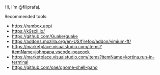 Hi, I’m @filiprafaj.

Recommended tools:
- https://rambox.app/
- https://k9scli.io/
- https://github.com/Guake/guake
- https://addons.mozilla.org/en-US/firefox/addon/vimium-ff/
- https://marketplace.visualstudio.com/items?itemName=johnpapa.vscode-peacock
- https://marketplace.visualstudio.com/items?itemName=kortina.run-in-terminal
- https://github.com/oae/gnome-shell-pano
<!-- - 👀 I’m interested in ...
- 🌱 I’m currently learning ...
- 💞️ I’m looking to collaborate on ...
- 📫 How to reach me ...
 -->
<!---
filiprafaj/filiprafaj is a ✨ special ✨ repository because its `README.md` (this file) appears on your GitHub profile.
You can click the Preview link to take a look at your changes.
--->

<!-- ### Become part of an awesome community of talented IT experts all around the world!

👇👇👇 Checkout my YouTube Channel and follow me!

![YouTube Channel Subscribers](https://img.shields.io/youtube/channel/subscribers/UCZNhwA1B5YqiY1nLzmM0ZRg?label=Watch%20me%20on%20YouTube&logo=youtube&logoColor=red&style=flat)
![Twitter Follow](https://img.shields.io/twitter/follow/christian_tdl?color=1DA1F2&logo=twitter&style=flat)
![Discord](https://img.shields.io/discord/702179729767268433?label=Join%20the%20community&logo=discord&style=lat)


## 🛠️ Technologies and Tools
### DevOps & Cloud Technologies
<p>
  <img alt="VSCode" src="https://img.shields.io/badge/-VSCode-007ACC?style=flat&logo=visual-studio-code&logoColor=white" /> 
  <img alt="Python" src="https://img.shields.io/badge/-Python-3776AB?style=flat&logo=python&logoColor=white" /> 
  <img alt="Docker" src="https://img.shields.io/badge/-Docker-2496ED?style=flat&logo=docker&logoColor=white" />
  <img alt="Kubernetes" src="https://img.shields.io/badge/-Kubernetes-326CE5?style=flat&logo=kubernetes&logoColor=white" />
  <img alt="Prometheus" src="https://img.shields.io/badge/-Prometheus-E6522C?style=flat&logo=prometheus&logoColor=white" /> 
  <img alt="Grafana" src="https://img.shields.io/badge/-Grafana-F46800?style=flat&logo=grafana&logoColor=white" />
</p>

### Infrastructure & Network Technologies
<p>

  <img alt="Ubuntu" src="https://img.shields.io/badge/-Ubuntu-E95420?style=flat&logo=ubuntu&logoColor=white" /> 
 
</p>
 -->
